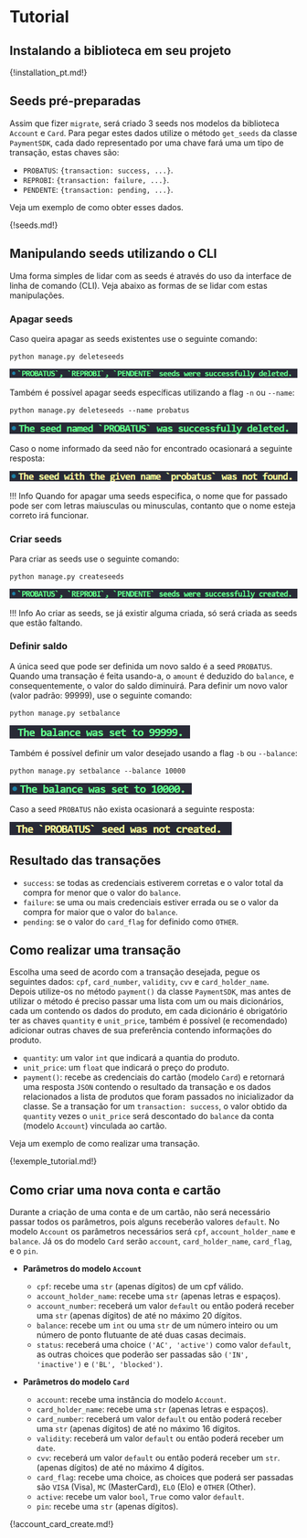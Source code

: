 # Tutorial

## Instalando a biblioteca em seu projeto

{!installation_pt.md!}

## Seeds pré-preparadas

Assim que fizer `migrate`, será criado 3 seeds nos modelos da biblioteca
`Account` e `Card`. Para pegar estes dados utilize o método `get_seeds` da
classe `PaymentSDK`, cada dado representado por uma chave fará uma um tipo de
transação, estas chaves são: 

- `PROBATUS`: `{transaction: success, ...}`.
- `REPROBI`: `{transaction: failure, ...}`.
- `PENDENTE`: `{transaction: pending, ...}`.

Veja um exemplo de como obter esses dados.

{!seeds.md!}

## Manipulando seeds utilizando o CLI

Uma forma simples de lidar com as seeds é através do uso da interface de linha de comando (CLI).
Veja abaixo as formas de se lidar com estas manipulações.

### Apagar seeds

Caso queira apagar as seeds existentes use o seguinte comando:

```{.bash}
python manage.py deleteseeds
```

![deleteseeds](../assets/img/deleteseeds.png)

Também é possível apagar seeds específicas utilizando a flag `-n` ou `--name`:

```{.bash}
python manage.py deleteseeds --name probatus
```

![deleteseeds name](../assets/img/deleteseeds_name.png)

Caso o nome informado da seed não for encontrado ocasionará a seguinte resposta:

![deleteseeds not found](../assets/img/deleteseeds_not_found.png)

!!! Info
    Quando for apagar uma seeds especifica, o nome que for passado pode ser com letras maiusculas ou minusculas,
    contanto que o nome esteja correto irá funcionar.

### Criar seeds

Para criar as seeds use o seguinte comando:

```{.bash}
python manage.py createseeds
```

![createseeds](../assets/img/createseeds.png)

!!! Info
    Ao criar as seeds, se já existir alguma criada, só será criada as seeds que estão faltando.

### Definir saldo

A única seed que pode ser definida um novo saldo é a seed `PROBATUS`.
Quando uma transação é feita usando-a, o `amount` é deduzido do `balance`,
e consequentemente, o valor do saldo diminuirá. Para definir um novo valor (valor padrão: 99999),
use o seguinte comando:

```{.bash}
python manage.py setbalance
```

![setbalance default](../assets/img/setbalance_default.png)

Também é possível definir um valor desejado usando a flag `-b` ou `--balance`:

```{.bash}
python manage.py setbalance --balance 10000
```

![setbalance value](../assets/img/setbalance_value.png)

Caso a seed `PROBATUS` não exista ocasionará a seguinte resposta:

![setbalance not created](../assets/img/setbalance_not_created.png)

## Resultado das transações
- `success`: se todas as credenciais estiverem corretas e o valor total da compra
for menor que o valor do `balance`.
- `failure`: se uma ou mais credenciais estiver errada ou se o valor da compra
for maior que o valor do `balance`.
- `pending`: se o valor do `card_flag` for definido como `OTHER`.


## Como realizar uma transação

Escolha uma seed de acordo com a transação desejada, pegue os seguintes dados:
`cpf`, `card_number`, `validity`, `cvv` e `card_holder_name`. Depois utilize-os
no método `payment()` da classe `PaymentSDK`, mas antes de utilizar o método é
preciso passar uma lista com um ou mais dicionários, cada um contendo os
dados do produto, em cada dicionário é obrigatório ter as chaves `quantity`
e `unit_price`, também é possível (e recomendado) adicionar outras chaves de
sua preferência contendo informações do produto.

- `quantity`: um valor `int` que indicará a quantia do produto.
- `unit_price`: um `float` que indicará o preço do produto.
- `payment()`: recebe as credenciais do cartão (modelo `Card`) e retornará uma
resposta `JSON` contendo o resultado da transação e os dados relacionados a
lista de produtos que foram passados no inicializador da classe. Se a transação
for um `transaction: success`, o valor obtido da `quantity` vezes o
`unit_price` será descontado do `balance` da conta (modelo `Account`)
 vinculada ao cartão.

Veja um exemplo de como realizar uma transação.  

{!exemple_tutorial.md!}

## Como criar uma nova conta e cartão
Durante a criação de uma conta e de um cartão, não será necessário passar todos os
parâmetros, pois alguns receberão valores `default`. No modelo
`Account` os parâmetros necessários será `cpf`, `account_holder_name` e `balance`.
Já os do modelo `Card` serão `account`, `card_holder_name`, `card_flag`, e o `pin`.

- **Parâmetros do modelo `Account`**
    - `cpf`: recebe uma `str` (apenas dígitos) de um cpf válido.
    - `account_holder_name`: recebe uma `str` (apenas letras e espaços).
    - `account_number`: receberá um valor `default` ou então poderá receber uma 
    `str` (apenas dígitos) de até no máximo 20 dígitos.
    - `balance`: recebe um `int` ou uma `str` de um número inteiro ou um
    número de ponto flutuante de até duas casas decimais.
    - `status`: receberá uma choice `('AC', 'active')` como valor `default`,
    as outras choices que poderão ser passadas são `('IN', 'inactive')` e `('BL', 'blocked')`.

- **Parâmetros do modelo `Card`**
    - `account`: recebe uma instância do modelo `Account`.
    - `card_holder_name`: recebe uma `str` (apenas letras e espaços).
    - `card_number`: receberá um valor `default` ou então poderá receber uma 
    `str` (apenas dígitos) de até no máximo 16 dígitos.
    - `validity`: receberá um valor `default` ou então poderá receber um `date`.
    - `cvv`: receberá um valor `default` ou então poderá receber um `str`. 
    (apenas dígitos) de até no máximo 4 dígitos.
    - `card_flag`: recebe uma choice, as choices que poderá ser passadas são
    `VISA` (Visa), `MC` (MasterCard), `ELO` (Elo) e `OTHER` (Other). 
    - `active`: recebe um valor `bool`, `True` como valor `default`.
    - `pin`: recebe uma `str` (apenas dígitos).

{!account_card_create.md!}
